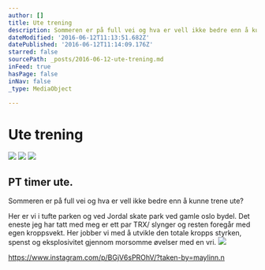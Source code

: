 ```yaml
---
author: []
title: Ute trening
description: Sommeren er på full vei og hva er vell ikke bedre enn å kunne trene ute?
dateModified: '2016-06-12T11:13:51.682Z'
datePublished: '2016-06-12T11:14:09.176Z'
starred: false
sourcePath: _posts/2016-06-12-ute-trening.md
inFeed: true
hasPage: false
inNav: false
_type: MediaObject

---
```

# Ute trening
![](https://s3-us-west-2.amazonaws.com/the-grid-img/p/31288c9a6f017a7eb39294d8c6a47569f04edaab.jpg)
![](https://the-grid-user-content.s3-us-west-2.amazonaws.com/113aaf4d-f294-4213-99d2-62cd169fc1f0.jpg)
![](https://the-grid-user-content.s3-us-west-2.amazonaws.com/e9e1b7a3-1f3c-4245-9e33-0bf0dc9c1dc2.jpg)

## PT timer ute.

Sommeren er på full vei og hva er vell ikke bedre enn å kunne trene ute?

Her er vi i tufte parken og ved Jordal skate park ved gamle oslo bydel. Det eneste jeg har tatt med meg er ett par TRX/ slynger og resten foregår med egen kroppsvekt. Her jobber vi med å utvikle den totale kropps styrken, spenst og eksplosivitet gjennom morsomme øvelser med en vri.
![](https://the-grid-user-content.s3-us-west-2.amazonaws.com/5b645252-b958-42d9-8e53-b6f834981781.jpg)

https://www.instagram.com/p/BGjV6sPROhV/?taken-by=maylinn.n